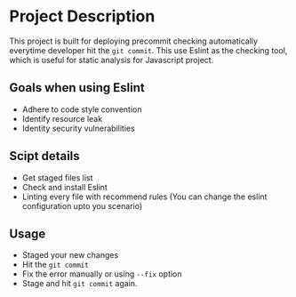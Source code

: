 # Project Description
This project is built for deploying precommit checking automatically everytime developer hit the `git commit`. This use Eslint as the checking tool, which is useful for static analysis for Javascript project.

## Goals when using Eslint
- Adhere to code style convention
- Identify resource leak
- Identity security vulnerabilities
## Scipt details
- Get staged files list
- Check and install Eslint
- Linting every file with recommend rules (You can change the eslint configuration upto you scenario)
## Usage
- Staged your new changes
- Hit the `git commit`
- Fix the error manually or using `--fix` option
- Stage and hit `git commit` again.